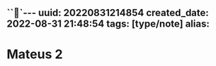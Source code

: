 ```---
uuid: 20220831214854
created_date: 2022-08-31 21:48:54
tags: [type/note]
alias:
---

# Mateus 2